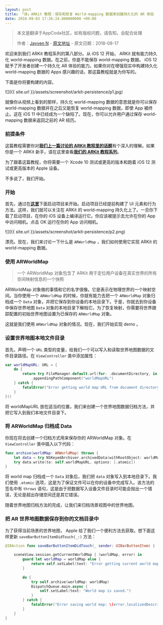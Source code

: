 ```yaml
---
layout: post
title: 「译」ARKit 教程：保存和恢复 World-mapping 数据来创建持久化的 AR 体验
date: 2018-09-03 17:26:24.000000000 +09:00
---
```


> 本文是翻译于AppCoda社区，如有版权问题，请告知，会配合处理
>  
>  作者：[Jayven N](https://medium.com/@jayvenn)    -    [原文地址](https://www.appcoda.com/arkit-persistence/)    -    原文日期：2018-08-17


欢迎来到我们 ARKit 教程系列的第八部分。从 iOS 12 开始， ARKit 就有能力持久化 world-mapping 数据。在之前，你是不能保存 world-mapping 数据。 iOS 12 赋予了开发者创建一个持久化 AR 体验的能力。如果你对在增强现实中构建持久化 world-mapping 数据的 Apps 感兴趣的话，那这篇教程就是为你写的。

下面是你将要构建的内容。

![]({{  site.url  }}/assets/screenshot/arkit-persistence/p1.jpg)

就像你从视频上看到的那样，持久化 world-mapping 数据的意思就是你可以保存 world-mapping 数据并在之后又能恢复 world-mapping 数据，即使 App 被终止。这在 iOS 11 中已经成为一个缺陷了。现在，你可以允许用户通过保存 world-mapping 数据来返回之前的 AR 经历。

### 前提条件

这篇教程需要你对[**我们上一篇讨论的 ARKit 教程里的话题**](https://emptywalker.github.io/2018/09/arkit-image-recognition/)有个深入的理解。如果你是一个 ARKit 新手，请在这里查看[**我们的 ARKit 教程系列**](https://www.appcoda.com/tag/arkit/)。

为了跟着这篇教程，你将需要一个 Xcode 10 测试或更高的版本和跑着 iOS 12 测试或更高版本的 Apple 设备。

不多说了，我们开始。

### 开始
首先，通过在[**这里**](https://github.com/appcoda/ARKit-Persistence-Demo/raw/master/starter.zip)下面启动项目来开始。启动项目已经提前构建了 UI 元素和行为方法。这样，我们就可以关注在 ARKit 的 world-mapping 持久化上了。一旦你下载了启动项目，在你的 iOS 设备上编译运行它。你应该被提示去允许在你的 App 中访问相机。点击 OK 运行在你的 App 访问相机。

![]({{  site.url  }}/assets/screenshot/arkit-persistence/p2.png)

漂亮。现在，我们来讨论一下什么是 `ARWorldMap` ，我们如何使用它实现 ARKit 的world-mapping 数据。

### 使用 ARWorldMap
> 一个 ARWorldMap 对象包含了 ARKit 用于定位用户设备在真实世界的所有空间映射信息的一个快照
> 
 ARWorldMap 对象做的事情和它的名字很像。它是表示在物理世界的一个映射空间。当你使用一个 `ARWorldMap` 的时候，你就有能力去把一个 `ARWorldMap` 对象归档成一个 `Data` 对象，并把它保存到你设备的本地目录下。于是，你就去到你设备中保存世界地图 `Data` 对象的本地目录下解档它。为了恢复映射，你需要将世界跟踪配置的初始世界地图设置为已保存的 `ARWorldMap` 对象。
 
 这就是我们使用 `ARWorldMap` 对象的情况。现在，我们开始实现 demo 。
 
 ### 设置世界地图本地文件目录
 
 首先，声明一个 `URL` 类型的变量，给我们一个可以写入和读取世界地图数据的文件目录路径。在 `ViewController` 类中添加属性：
 
```swift
var worldMapURL: URL = {
    do {
        return try FileManager.default.url(for: .documentDirectory, in: .userDomainMask, appropriateFor: nil, create: true)
            .appendingPathComponent("worldMapURL")
    } catch {
        fatalError("Error getting world map URL from document directory.")
    }
}()
```
将 worldMapURL 放在适当的位置，我们来创建一个世界地图数据归档方法，并把它写入到我们本地文件目录下。



### 将 ARWorldMap 归档成 Data

你现在将去创建一个归档方式用来保存你的 ARWorldMap 对象。在 `ViewController` 类中插入以下代码：

```swift
func archive(worldMap: ARWorldMap) throws {
    let data = try NSKeyedArchiver.archivedData(withRootObject: worldMap, requiringSecureCoding: true)
    try data.write(to: self.worldMapURL, options: [.atomic])
}
```

将 world map 归档成一个 `Data` 对象后，我们把 `data` 对象写入到本地目录下。我们使用 `.atomic` 选项，这是为了保证文件可以在你的设备中完成写入。该方法的签名中有 `throws` 语句，这是由于把数据写入设备文件目录时可能会抛出一个错误，无论是超出存储空间还是其它错误。

随着世界地图归档方法的完成，让我们来归档场景视图中的世界地图。


### 把 AR 世界地图数据保存到你的文档目录中

为了获得当前场景的世界地图， Apple 给了我们一个便利方法去获取。想下面这样更新 `saveBarButtonItemDidTouch(_:)` 方法：

```swift
@IBAction func saveBarButtonItemDidTouch(_ sender: UIBarButtonItem) {
    
    sceneView.session.getCurrentWorldMap { (worldMap, error) in
        guard let worldMap = worldMap else {
            return self.setLabel(text: "Error getting current world map.")
        }
        
        do {
            try self.archive(worldMap: worldMap)
            DispatchQueue.main.async {
                self.setLabel(text: "World map is saved.")
            }
        } catch {
            fatalError("Error saving world map: \(error.localizedDescription)")
        }
    }
}
```